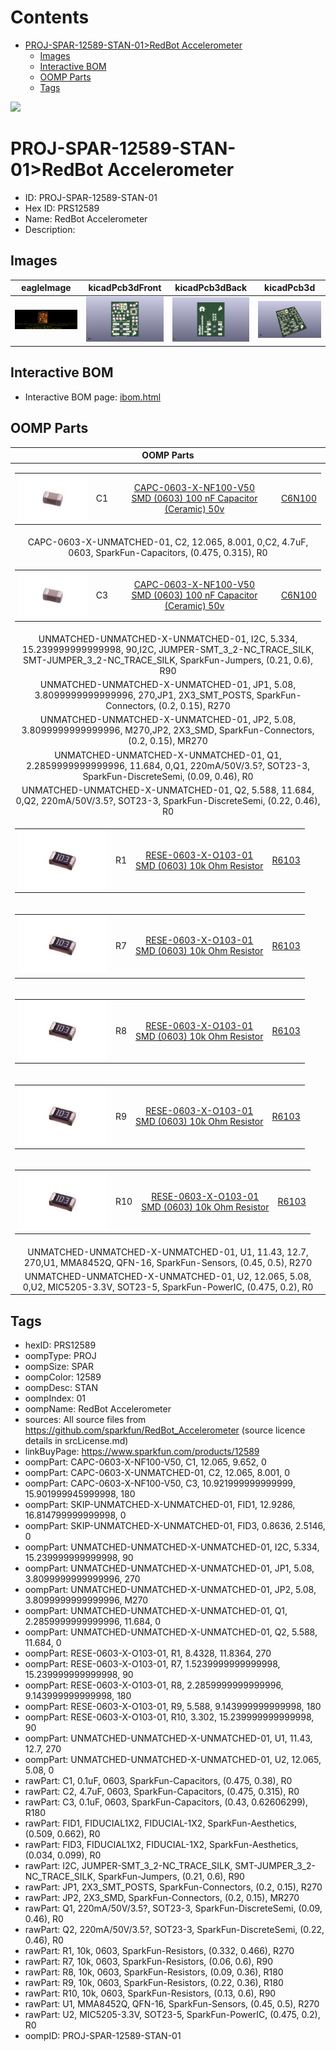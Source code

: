 



Contents
========

* [PROJ-SPAR-12589-STAN-01>RedBot Accelerometer](#proj-spar-12589-stan-01redbot-accelerometer)
	* [Images](#images)
	* [Interactive BOM](#interactive-bom)
	* [OOMP Parts](#oomp-parts)
	* [Tags](#tags)
  
![][im]
# PROJ-SPAR-12589-STAN-01>RedBot Accelerometer

- ID: PROJ-SPAR-12589-STAN-01
- Hex ID: PRS12589
- Name: RedBot Accelerometer
- Description: 

## Images
  
  

|eagleImage|kicadPcb3dFront|kicadPcb3dBack|kicadPcb3d|
| :---: | :---: | :---: | :---: |
|[![eagleImage](eagleImage_140.png)](eagleImage_600.png)|[![kicadPcb3dFront](kicadPcb3dFront_140.png)](kicadPcb3dFront_600.png)|[![kicadPcb3dBack](kicadPcb3dBack_140.png)](kicadPcb3dBack_600.png)|[![kicadPcb3d](kicadPcb3d_140.png)](kicadPcb3d_600.png)|

## Interactive BOM

- Interactive BOM page: [ibom.html](kicad/bom/ibom.html)

## OOMP Parts
  

|OOMP Parts|
| :---: |
|<table><tr><td>![CAPC-0603-X-NF100-V50](https://raw.githubusercontent.com/oomlout/oomlout_OOMP_parts/main/CAPC-0603-X-NF100-V50/image_140.jpg)</td><td> C1</td><td>[CAPC-0603-X-NF100-V50<br>SMD (0603) 100 nF Capacitor (Ceramic) 50v](https://github.com/oomlout/oomlout_OOMP_parts/tree/main/CAPC-0603-X-NF100-V50/)</td><td>[C6N100](https://github.com/oomlout/oomlout_OOMP_parts/tree/main/CAPC-0603-X-NF100-V50/)</td></tr></table>|
|CAPC-0603-X-UNMATCHED-01, C2, 12.065, 8.001, 0,C2, 4.7uF, 0603, SparkFun-Capacitors, (0.475, 0.315), R0|
|<table><tr><td>![CAPC-0603-X-NF100-V50](https://raw.githubusercontent.com/oomlout/oomlout_OOMP_parts/main/CAPC-0603-X-NF100-V50/image_140.jpg)</td><td> C3</td><td>[CAPC-0603-X-NF100-V50<br>SMD (0603) 100 nF Capacitor (Ceramic) 50v](https://github.com/oomlout/oomlout_OOMP_parts/tree/main/CAPC-0603-X-NF100-V50/)</td><td>[C6N100](https://github.com/oomlout/oomlout_OOMP_parts/tree/main/CAPC-0603-X-NF100-V50/)</td></tr></table>|
|UNMATCHED-UNMATCHED-X-UNMATCHED-01, I2C, 5.334, 15.239999999999998, 90,I2C, JUMPER-SMT_3_2-NC_TRACE_SILK, SMT-JUMPER_3_2-NC_TRACE_SILK, SparkFun-Jumpers, (0.21, 0.6), R90|
|UNMATCHED-UNMATCHED-X-UNMATCHED-01, JP1, 5.08, 3.8099999999999996, 270,JP1, 2X3_SMT_POSTS, SparkFun-Connectors, (0.2, 0.15), R270|
|UNMATCHED-UNMATCHED-X-UNMATCHED-01, JP2, 5.08, 3.8099999999999996, M270,JP2, 2X3_SMD, SparkFun-Connectors, (0.2, 0.15), MR270|
|UNMATCHED-UNMATCHED-X-UNMATCHED-01, Q1, 2.2859999999999996, 11.684, 0,Q1, 220mA/50V/3.5?, SOT23-3, SparkFun-DiscreteSemi, (0.09, 0.46), R0|
|UNMATCHED-UNMATCHED-X-UNMATCHED-01, Q2, 5.588, 11.684, 0,Q2, 220mA/50V/3.5?, SOT23-3, SparkFun-DiscreteSemi, (0.22, 0.46), R0|
|<table><tr><td>![RESE-0603-X-O103-01](https://raw.githubusercontent.com/oomlout/oomlout_OOMP_parts/main/RESE-0603-X-O103-01/image_140.jpg)</td><td> R1</td><td>[RESE-0603-X-O103-01<br>SMD (0603) 10k Ohm Resistor](https://github.com/oomlout/oomlout_OOMP_parts/tree/main/RESE-0603-X-O103-01/)</td><td>[R6103](https://github.com/oomlout/oomlout_OOMP_parts/tree/main/RESE-0603-X-O103-01/)</td></tr></table>|
|<table><tr><td>![RESE-0603-X-O103-01](https://raw.githubusercontent.com/oomlout/oomlout_OOMP_parts/main/RESE-0603-X-O103-01/image_140.jpg)</td><td> R7</td><td>[RESE-0603-X-O103-01<br>SMD (0603) 10k Ohm Resistor](https://github.com/oomlout/oomlout_OOMP_parts/tree/main/RESE-0603-X-O103-01/)</td><td>[R6103](https://github.com/oomlout/oomlout_OOMP_parts/tree/main/RESE-0603-X-O103-01/)</td></tr></table>|
|<table><tr><td>![RESE-0603-X-O103-01](https://raw.githubusercontent.com/oomlout/oomlout_OOMP_parts/main/RESE-0603-X-O103-01/image_140.jpg)</td><td> R8</td><td>[RESE-0603-X-O103-01<br>SMD (0603) 10k Ohm Resistor](https://github.com/oomlout/oomlout_OOMP_parts/tree/main/RESE-0603-X-O103-01/)</td><td>[R6103](https://github.com/oomlout/oomlout_OOMP_parts/tree/main/RESE-0603-X-O103-01/)</td></tr></table>|
|<table><tr><td>![RESE-0603-X-O103-01](https://raw.githubusercontent.com/oomlout/oomlout_OOMP_parts/main/RESE-0603-X-O103-01/image_140.jpg)</td><td> R9</td><td>[RESE-0603-X-O103-01<br>SMD (0603) 10k Ohm Resistor](https://github.com/oomlout/oomlout_OOMP_parts/tree/main/RESE-0603-X-O103-01/)</td><td>[R6103](https://github.com/oomlout/oomlout_OOMP_parts/tree/main/RESE-0603-X-O103-01/)</td></tr></table>|
|<table><tr><td>![RESE-0603-X-O103-01](https://raw.githubusercontent.com/oomlout/oomlout_OOMP_parts/main/RESE-0603-X-O103-01/image_140.jpg)</td><td> R10</td><td>[RESE-0603-X-O103-01<br>SMD (0603) 10k Ohm Resistor](https://github.com/oomlout/oomlout_OOMP_parts/tree/main/RESE-0603-X-O103-01/)</td><td>[R6103](https://github.com/oomlout/oomlout_OOMP_parts/tree/main/RESE-0603-X-O103-01/)</td></tr></table>|
|UNMATCHED-UNMATCHED-X-UNMATCHED-01, U1, 11.43, 12.7, 270,U1, MMA8452Q, QFN-16, SparkFun-Sensors, (0.45, 0.5), R270|
|UNMATCHED-UNMATCHED-X-UNMATCHED-01, U2, 12.065, 5.08, 0,U2, MIC5205-3.3V, SOT23-5, SparkFun-PowerIC, (0.475, 0.2), R0|

## Tags

- hexID: PRS12589
- oompType: PROJ
- oompSize: SPAR
- oompColor: 12589
- oompDesc: STAN
- oompIndex: 01
- oompName: RedBot Accelerometer
- sources: All source files from https://github.com/sparkfun/RedBot_Accelerometer (source licence details in srcLicense.md)
- linkBuyPage: https://www.sparkfun.com/products/12589
- oompPart: CAPC-0603-X-NF100-V50, C1, 12.065, 9.652, 0
- oompPart: CAPC-0603-X-UNMATCHED-01, C2, 12.065, 8.001, 0
- oompPart: CAPC-0603-X-NF100-V50, C3, 10.921999999999999, 15.901999945999998, 180
- oompPart: SKIP-UNMATCHED-X-UNMATCHED-01, FID1, 12.9286, 16.814799999999998, 0
- oompPart: SKIP-UNMATCHED-X-UNMATCHED-01, FID3, 0.8636, 2.5146, 0
- oompPart: UNMATCHED-UNMATCHED-X-UNMATCHED-01, I2C, 5.334, 15.239999999999998, 90
- oompPart: UNMATCHED-UNMATCHED-X-UNMATCHED-01, JP1, 5.08, 3.8099999999999996, 270
- oompPart: UNMATCHED-UNMATCHED-X-UNMATCHED-01, JP2, 5.08, 3.8099999999999996, M270
- oompPart: UNMATCHED-UNMATCHED-X-UNMATCHED-01, Q1, 2.2859999999999996, 11.684, 0
- oompPart: UNMATCHED-UNMATCHED-X-UNMATCHED-01, Q2, 5.588, 11.684, 0
- oompPart: RESE-0603-X-O103-01, R1, 8.4328, 11.8364, 270
- oompPart: RESE-0603-X-O103-01, R7, 1.5239999999999998, 15.239999999999998, 90
- oompPart: RESE-0603-X-O103-01, R8, 2.2859999999999996, 9.143999999999998, 180
- oompPart: RESE-0603-X-O103-01, R9, 5.588, 9.143999999999998, 180
- oompPart: RESE-0603-X-O103-01, R10, 3.302, 15.239999999999998, 90
- oompPart: UNMATCHED-UNMATCHED-X-UNMATCHED-01, U1, 11.43, 12.7, 270
- oompPart: UNMATCHED-UNMATCHED-X-UNMATCHED-01, U2, 12.065, 5.08, 0
- rawPart: C1, 0.1uF, 0603, SparkFun-Capacitors, (0.475, 0.38), R0
- rawPart: C2, 4.7uF, 0603, SparkFun-Capacitors, (0.475, 0.315), R0
- rawPart: C3, 0.1uF, 0603, SparkFun-Capacitors, (0.43, 0.62606299), R180
- rawPart: FID1, FIDUCIAL1X2, FIDUCIAL-1X2, SparkFun-Aesthetics, (0.509, 0.662), R0
- rawPart: FID3, FIDUCIAL1X2, FIDUCIAL-1X2, SparkFun-Aesthetics, (0.034, 0.099), R0
- rawPart: I2C, JUMPER-SMT_3_2-NC_TRACE_SILK, SMT-JUMPER_3_2-NC_TRACE_SILK, SparkFun-Jumpers, (0.21, 0.6), R90
- rawPart: JP1, 2X3_SMT_POSTS, SparkFun-Connectors, (0.2, 0.15), R270
- rawPart: JP2, 2X3_SMD, SparkFun-Connectors, (0.2, 0.15), MR270
- rawPart: Q1, 220mA/50V/3.5?, SOT23-3, SparkFun-DiscreteSemi, (0.09, 0.46), R0
- rawPart: Q2, 220mA/50V/3.5?, SOT23-3, SparkFun-DiscreteSemi, (0.22, 0.46), R0
- rawPart: R1, 10k, 0603, SparkFun-Resistors, (0.332, 0.466), R270
- rawPart: R7, 10k, 0603, SparkFun-Resistors, (0.06, 0.6), R90
- rawPart: R8, 10k, 0603, SparkFun-Resistors, (0.09, 0.36), R180
- rawPart: R9, 10k, 0603, SparkFun-Resistors, (0.22, 0.36), R180
- rawPart: R10, 10k, 0603, SparkFun-Resistors, (0.13, 0.6), R90
- rawPart: U1, MMA8452Q, QFN-16, SparkFun-Sensors, (0.45, 0.5), R270
- rawPart: U2, MIC5205-3.3V, SOT23-5, SparkFun-PowerIC, (0.475, 0.2), R0
- oompID: PROJ-SPAR-12589-STAN-01



[im]: kicadPcb3d_450.png
